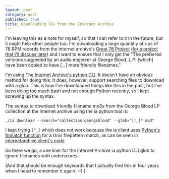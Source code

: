 ```yaml
---
layout: post
category: post
published: true
title: Downloading 78s from the Internet Archive
---
```

I'm leaving this as a note for myself, so that I can refer to it in the future, but it might help other people too. I'm downloading a large quantitiy of rips of 78 RPM records from the internet archive's [Great 78 Project](https://great78.archive.org/) ([for a project that I'll discuss later](https://mountaintown.fm)) and I want to ensure that I only get the "The preferred versions suggested by an audio engineer at George Blood, L.P. [which] have been copied to have [...] more friendly filenames." 

I'm using The [Internet Archive's python CLI](https://internetarchive.readthedocs.io/en/stable/internetarchive.html). It doesn't have an obvious method for doing this. It does, however, support searching files to download with a glob. This is how I've downloaded things like this in the past, but I've been doing too much bash and not enough Python recently, so I kept screwing up the syntax. 

The syntax to download friendly filename mp3s from the George Blood LP collection at the internet archive using the ia python tool is: 

```
./ia download --search="collection:georgeblood" --glob="[!_]*.mp3"

```

I kept trying `[^_]` which does not work because the ia client uses [Python's fnmatch function](https://docs.python.org/3/library/fnmatch.html) for a Unix filepattern match, as can be seen in [internetarchive client's code](https://github.com/jjjake/internetarchive/blob/f79ec26c5755294138fea3084b186a3f63d2b513/internetarchive/item.py#L554). 

So there we go, a one liner for the Internet Archive ia python CLI glob to ignore filenames with underscores.

(And that should be enough keywords that I actually find this in four years when I need to remember it again. :-) )
